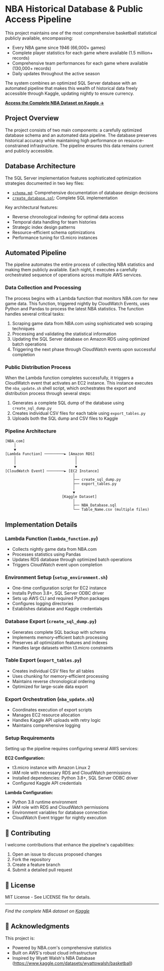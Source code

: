 # NBA Historical Database & Public Access Pipeline

This project maintains one of the most comprehensive basketball statistical publicly available, encompassing:

- Every NBA game since 1946 (66,000+ games)
- Complete player statistics for each game where available (1.5 million+ records)
- Comprehensive team performances for each game where available (130,000+ records)
- Daily updates throughout the active season

The system combines an optimized SQL Server database with an automated pipeline that makes this wealth of historical data freely accessible through Kaggle, updating nightly to ensure currency.

**[Access the Complete NBA Dataset on Kaggle →](https://www.kaggle.com/datasets/eoinamoore/historical-nba-data-and-player-box-scores)**

## Project Overview

The project consists of two main components: a carefully optimized database schema and an automated data pipeline. The database preserves historical accuracy while maintaining high performance on resource-constrained infrastructure. The pipeline ensures this data remains current and publicly accessible.

## Database Architecture

The SQL Server implementation features sophisticated optimization strategies documented in two key files:

- [`schema.md`](docs/schema.md): Comprehensive documentation of database design decisions
- [`create_database.sql`](sql/create_database.sql): Complete SQL implementation

Key architectural features:
- Reverse chronological indexing for optimal data access
- Temporal data handling for team histories
- Strategic index design patterns
- Resource-efficient schema optimizations
- Performance tuning for t3.micro instances

## Automated Pipeline

The pipeline automates the entire process of collecting NBA statistics and making them publicly available. Each night, it executes a carefully orchestrated sequence of operations across multiple AWS services.

### Data Collection and Processing

The process begins with a Lambda function that monitors NBA.com for new game data. This function, triggered nightly by CloudWatch Events, uses Python and Pandas to process the latest NBA statistics. The function handles several critical tasks:

1. Scraping game data from NBA.com using sophisticated web scraping techniques
2. Processing and validating the statistical information
3. Updating the SQL Server database on Amazon RDS using optimized batch operations
4. Triggering the next phase through CloudWatch events upon successful completion

### Public Distribution Process

When the Lambda function completes successfully, it triggers a CloudWatch event that activates an EC2 instance. This instance executes the `nba_update.sh` shell script, which orchestrates the export and distribution process through several steps:

1. Generates a complete SQL dump of the database using `create_sql_dump.py`
2. Creates individual CSV files for each table using `export_tables.py`
3. Uploads both the SQL dump and CSV files to Kaggle

### Pipeline Architecture

```
[NBA.com] 
    │
    ▼
[Lambda Function] ─────────► [Amazon RDS]
    │                           │
    │                           │
    ▼                           ▼
[CloudWatch Event] ────────► [EC2 Instance]
                               │
                               ├── create_sql_dump.py
                               ├── export_tables.py
                               │
                               ▼
                          [Kaggle Dataset]
                               │
                               ├── NBA_Database.sql
                               └── Table_Name.csv (multiple files)
```

## Implementation Details

### Lambda Function (`lambda_function.py`)
- Collects nightly game data from NBA.com
- Processes statistics using Pandas
- Updates RDS database through optimized batch operations
- Triggers CloudWatch event upon completion

### Environment Setup (`setup_environment.sh`)
- One-time configuration script for EC2 instance
- Installs Python 3.8+, SQL Server ODBC driver
- Sets up AWS CLI and required Python packages
- Configures logging directories
- Establishes database and Kaggle credentials

### Database Export (`create_sql_dump.py`)
- Generates complete SQL backup with schema
- Implements memory-efficient batch processing
- Preserves all optimization features and indexes
- Handles large datasets within t3.micro constraints

### Table Export (`export_tables.py`)
- Creates individual CSV files for all tables
- Uses chunking for memory-efficient processing
- Maintains reverse chronological ordering
- Optimized for large-scale data export

### Export Orchestration (`nba_update.sh`)
- Coordinates execution of export scripts
- Manages EC2 resource allocation
- Handles Kaggle API uploads with retry logic
- Maintains comprehensive logging


### Setup Requirements

Setting up the pipeline requires configuring several AWS services:

**EC2 Configuration:**
- t3.micro instance with Amazon Linux 2
- IAM role with necessary RDS and CloudWatch permissions
- Installed dependencies: Python 3.8+, SQL Server ODBC driver
- Configured Kaggle API credentials

**Lambda Configuration:**
- Python 3.8 runtime environment
- IAM role with RDS and CloudWatch permissions
- Environment variables for database connection
- CloudWatch Event trigger for nightly execution

## 🤝 Contributing

I welcome contributions that enhance the pipeline's capabilities:

1. Open an issue to discuss proposed changes
2. Fork the repository
3. Create a feature branch
4. Submit a detailed pull request

## 📜 License

MIT License - See LICENSE file for details.

---

*Find the complete NBA dataset on [Kaggle](https://www.kaggle.com/datasets/eoinamoore/historical-nba-data-and-player-box-scores)*

## 🙏 Acknowledgments

This project is:
- Powered by NBA.com's comprehensive statistics
- Built on AWS's robust cloud infrastructure
- Inspired by Wyatt Walsh's NBA Database (https://www.kaggle.com/datasets/wyattowalsh/basketball)